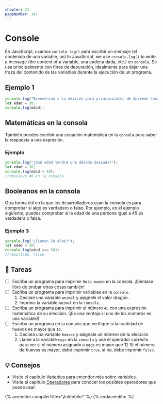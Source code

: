 ```yaml
---
chapter: 21
pageNumber: 147
---
```

# Console

En JavaScript, usamos `console.log()` para escribir un mensaje (el contenido de una variable, un)
In JavaScript, we use `console.log()` to write a message (the content of a variable, una cadena dada, etc.) en `console`. Se usa principalmente con fines de depuración, idealmente para dejar una traza del contenido de las variables durante la ejecución de un programa.

## Ejemplo 1

```javascript
console.log("Bienvenido a la edición para principiantes de Aprende JavaScript");
let edad = 30;
console.log(edad);
```

## Matemáticas en la consola

También puedes escribir una ecuación matemática en la `consola` para saber la respuesta a una expresión.

### Ejemplo

```javascript
console.log("¿Qué edad tendrá una década después?");
let edad = 30;
console.log(edad + 10);
//devuleve 40 en la consola
```

## Booleanos en la consola

Otra forma útil en la que los desarrolladores usan la consola es para comprobar si algo es verdadero o falso. Por ejemplo, en el ejemplo siguiente, puedes comprobar si la edad de una persona igual a 45 es verdadera o falsa.

### Ejemplo 3

```javascript
console.log("¿Tienen 50 años?");
let edad = 30;
console.log(edad === 50);
//resultado: false
```

## 📝 Tareas

- [ ] Escriba un programa para imprimir `Hola mundo` en la consola. ¡Siéntase libre de probar otras cosas también!
- [ ] Escriba un programa para imprimir variables en la `console`.
  1. Declare una variable `animal` y asígnele el valor dragón.
  2. Imprima la variable `animal` en la `console`.
- [ ] Escriba un programa para imprimir el número `45` con una expresión matemática de su elección. (¡Es una ventaja si uno de los números es una variable!)
- [ ] Escriba un programa en la consola que verifique si la cantidad de huevos es mayor que `12`.
  1. Declara una variable `huevos` y asígnale un número de tu elección
  2. Llame a la variable `eggs` en la `consola` y use el operador correcto para ver si el número asignado a `eggs` es mayor que 12
      Si el número de huevos es mayor, debe imprimir `true`, si no, debe imprimir `falso`.

## 💡 Consejos

- Visite el capítulo [Variables](../basics/variables.md) para entender más sobre variables.
- Visite el capítulo [Operadores](https://javascript.sumankunwar.com.np/en/numbers/operators.html) para conocer los posibles operadores que puede usar.

{% aceeditor compilerTitle="¡Inténtelo!" %}
{% endaceeditor %}
